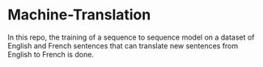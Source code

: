 # Machine-Translation
In this repo, the training of a sequence to sequence model on a dataset of English and French sentences that can translate new sentences from English to French is done.
